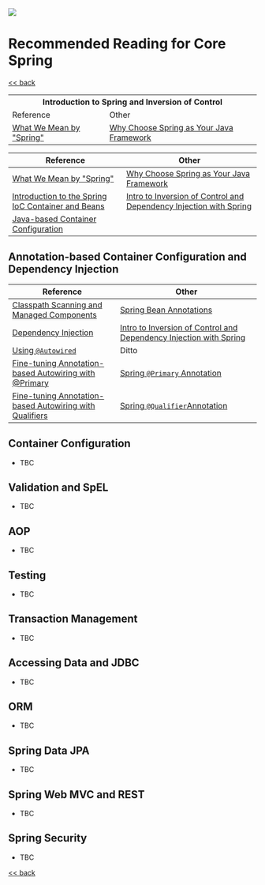 <img src="https://github.com/stayahead-training/shared/blob/master/stayahead.png" />

# Recommended Reading for Core Spring

[<< back](../README.md)

<table>
        <tr>
            <th colspan="2"><a href="#1"></a>Introduction to Spring and Inversion of Control</th>
        </tr>
        <tr>
            <td>Reference</td>
            <td>Other</td>
        </tr>
        <tr>
            <td><a href="https://docs.spring.io/spring-framework/docs/current/reference/html/overview.html#overview-spring">What We Mean by "Spring"</a></td>
            <td><a href="https://www.baeldung.com/spring-why-to-choose">Why Choose Spring as Your Java Framework</a></td>
        </td>
</table>


|Reference |Other|
|----------|-----|
|[What We Mean by "Spring"](https://docs.spring.io/spring-framework/docs/current/reference/html/overview.html#overview-spring)|[Why Choose Spring as Your Java Framework](https://www.baeldung.com/spring-why-to-choose)|
|[Introduction to the Spring IoC Container and Beans](https://docs.spring.io/spring-framework/docs/current/reference/html/core.html#beans-introduction)|[Intro to Inversion of Control and Dependency Injection with Spring](https://www.baeldung.com/inversion-control-and-dependency-injection-in-spring)|
|[Java-based Container Configuration](https://docs.spring.io/spring-framework/docs/current/reference/html/core.html#beans-java)||

## Annotation-based Container Configuration and Dependency Injection

|Reference|Other|
|---------|-----|
|[Classpath Scanning and Managed Components](https://docs.spring.io/spring-framework/docs/current/reference/html/core.html#beans-classpath-scanning)|[Spring Bean Annotations](https://www.baeldung.com/spring-bean-annotations)|
|[Dependency Injection](https://docs.spring.io/spring-framework/docs/current/reference/html/core.html#beans-factory-collaborators)|[Intro to Inversion of Control and Dependency Injection with Spring](https://www.baeldung.com/inversion-control-and-dependency-injection-in-spring)|
|[Using `@Autowired`](https://docs.spring.io/spring-framework/docs/current/reference/html/core.html#beans-autowired-annotation)|Ditto|
|[Fine-tuning Annotation-based Autowiring with @Primary](https://docs.spring.io/spring-framework/docs/current/reference/html/core.html#beans-autowired-annotation-primary)|[Spring `@Primary` Annotation](https://www.baeldung.com/spring-primary)|
|[Fine-tuning Annotation-based Autowiring with Qualifiers](https://docs.spring.io/spring-framework/docs/current/reference/html/core.html#beans-autowired-annotation-qualifiers)|[Spring `@Qualifier`Annotation](https://www.baeldung.com/spring-qualifier-annotation)|

## Container Configuration

- TBC

## Validation and SpEL

- TBC

## AOP

- TBC

## Testing

- TBC

## Transaction Management

- TBC

## Accessing Data and JDBC

- TBC

## ORM

- TBC

## Spring Data JPA

- TBC

## Spring Web MVC and REST

- TBC

## Spring Security

- TBC

[<< back](../README.md)